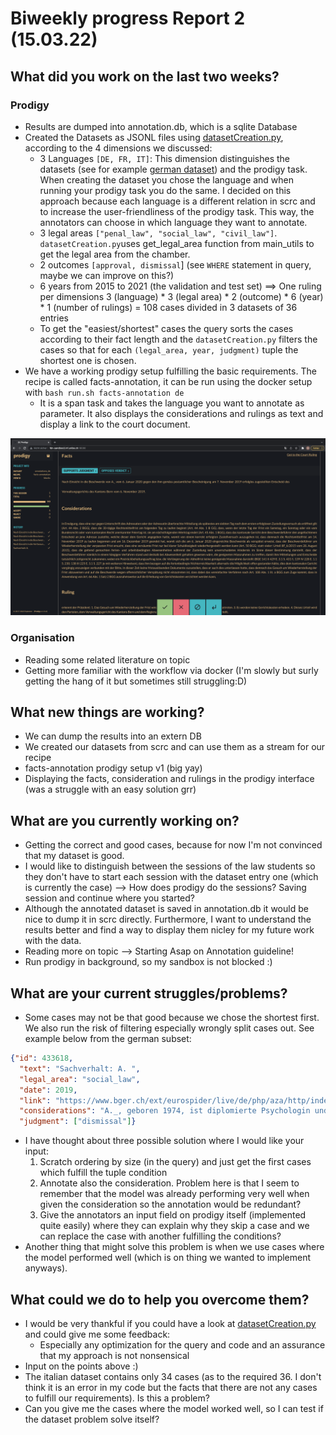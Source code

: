# Biweekly progress Report 2 (15.03.22)
## What did you work on the last two weeks?
### Prodigy
- Results are dumped into annotation.db, which is a sqlite Database
- Created the Datasets as JSONL files using [datasetCreation.py](../../datasets/datasetCreation.py), according to the 4 dimensions we discussed:
  - 3 Languages `[DE, FR, IT]`: This dimension distinguishes the datasets (see for example  [german dataset](../../datasets/annotation_input_set_de.jsonl)) and the prodigy task.
When creating the dataset you chose the language and when running your prodigy task you do the same. 
I decided on this approach because each language is a different relation in scrc and to increase the user-friendliness of the prodigy task. This way, the annotators can choose in which language they want to annotate. 
  - 3 legal areas `["penal_law", "social_law", "civil_law"]`. `datasetCreation.py`uses get_legal_area function from main_utils to get the legal area from the chamber.
  - 2 outcomes `[approval, dismissal`] (see ``WHERE`` statement in query, maybe we can improve on this?)
  - 6 years from 2015 to 2021 (the validation and test set)
  ==> One ruling per dimensions 3 (language) * 3 (legal area) * 2 (outcome) * 6 (year) * 1 (number of rulings) = 108 cases divided in 3 datasets of 36 entries
  - To get the "easiest/shortest" cases the query sorts the cases according to their fact length and the ``datasetCreation.py`` filters the cases so that for each `(legal_area, year, judgment)` tuple the shortest one is chosen.
- We have a working prodigy setup fulfilling the basic requirements. The recipe is called facts-annotation, it can be run using the docker setup with `bash run.sh facts-annotation de`
  - It is a span task and takes the language you want to annotate as parameter. It also displays the considerations and rulings as text and display a link to the court document.

![](prodigySetup_v1.png)
### Organisation
- Reading some related literature  on topic
- Getting more familiar with the workflow via docker (I'm slowly but surly getting the hang of it but sometimes still struggling:D)
## What new things are working?
- We can dump the results into an extern DB
- We created our datasets from scrc and can use them as a stream for our recipe
- facts-annotation prodigy setup v1 (big yay)
- Displaying the facts, consideration and rulings in the prodigy interface (was a struggle with an easy solution grr)
## What are you currently working on?
- Getting the correct and good cases, because for now I'm not convinced that my dataset is good.
- I would like to distinguish between the sessions of the law students so they don't have to start each session with the dataset entry one (which is currently the case)
--> How does prodigy do the sessions? Saving session and continue where you started?
- Although the annotated dataset is saved in annotation.db it would be nice to dump it in scrc directly. 
Furthermore, I want to understand the results better and find a way to display them nicley for my future work with the data.
- Reading more on topic --> Starting Asap on Annotation guideline!
- Run prodigy in background, so my sandbox is not blocked :)
## What are your current struggles/problems?
- Some cases may not be that good because we chose the shortest first. 
We also run the risk of filtering especially wrongly split cases out. See example below from the german subset:
```json
{"id": 433618, 
  "text": "Sachverhalt: A. ", 
  "legal_area": "social_law",
  "date": 2019, 
  "link": "https://www.bger.ch/ext/eurospider/live/de/php/aza/http/index.php?lang=de&type=highlight_simple_query&page=41&from_date=29.10.2019&to_date=17.11.2019&sort=relevance&insertion_date=&top_subcollection_aza=all&query_words=&rank=410&azaclir=aza&highlight_docid=aza%3A%2F%2F30-10-2019-8C_469-2019&number_of_ranks=469", 
  "considerations": "A._, geboren 1974, ist diplomierte Psychologin und war ab 15. Oktober 2013 zu 80 % als Mitglied der Abteilung B._ des Kantons Zug t\u00e4tig. Infolge ungen\u00fcgender Arbeitsleistungen versuchte die Pr\u00e4sidentin/Amtsleiterin (nachfolgend: Amtsleiterin) unterst\u00fctzende Massnahmen, wie z.B. ein Coaching, zu ergreifen; zudem wurde der Erlass eines Verweises in Erw\u00e4gung gezogen. Nachdem sich A._ den unterst\u00fctzenden Massnahmen widersetzt und ihre Vorgesetzte wiederholt mit Vorw\u00fcrfen eingedeckt hatte, stellte diese sie am 21. September 2017 superprovisorisch von ihrer Arbeitspflicht frei. Mit Beschluss vom 21. November 2017 k\u00fcndigte der Regierungsrat des Kantons Zug das Arbeitsverh\u00e4ltnis per 28. Februar 2018. B. Das Verwaltungsgericht des Kantons Zug wies die dagegen erhobene Beschwerde mit Entscheid vom 23. Mai 2019 ab. C. A._ l\u00e4sst Beschwerde in \u00f6ffentlich-rechtlichen Angelegenheiten f\u00fchren und beantragen, es sei der vorinstanzliche Entscheid aufzuheben und die Sache zur Gew\u00e4hrung des rechtlichen Geh\u00f6rs und Durchf\u00fchrung des Beweisverfahrens an die Vorinstanz bzw. an den Regierungsrat zur\u00fcckzuweisen. Eventualiter sei der vorinstanzliche Entscheid aufzuheben und ihr eine Entsch\u00e4digung von f\u00fcnf Monatsl\u00f6hnen wegen missbr\u00e4uchlicher K\u00fcndigung im Sinne des Personalgesetzes sowie von sieben zus\u00e4tzlichen Monatsl\u00f6hnen wegen missbr\u00e4uchlicher und diskriminierender K\u00fcndigung im Sinne des Gleichstellungs- und Arbeitsgesetzes auszurichten. Zudem ersucht sie um Sistierung des Verfahrens bis zum Entscheid des Verwaltungsgerichts des Kantons Zug \u00fcber ihr Arbeitszeugnis. Das Bundesgericht f\u00fchrt keinen Schriftenwechsel durch. Erw\u00e4gungen: 1. Die Sachurteilsvoraussetzungen sind erf\u00fcllt, da die Beschwerde unter Einhaltung der gesetzlichen Frist (Art. 100 Abs. 1 BGG) und Form (Art. 42 BGG) von einer durch die Entscheidung besonders ber\u00fchrten Partei mit einem schutzw\u00fcrdigen Interesse an deren Aufhebung oder \u00c4nderung (Art. 89 Abs. 1 BGG) eingereicht wurde und sich das Rechtsmittel gegen einen von einer letzten kantonalen Instanz (Art. 86 Abs. 1 lit. d BGG) gef\u00e4llten Endentscheid (Art. 90 BGG) in einer Angelegenheit des \u00f6ffentlichen Rechts (Art. 82 lit. a BGG) richtet, keine der in Art. 83 BGG erw\u00e4hnten Ausnahmen greift und angesichts der beantragten Entsch\u00e4digung auch der Streitwert von Art. 85 Abs. 1 lit. b BGG erf\u00fcllt ist. 2. 2.1. Das Bundesgericht kann die Sachverhaltsfeststellung der Vorinstanz nur berichtigen oder erg\u00e4nzen, wenn sie offensichtlich unrichtig ist oder auf einer Rechtsverletzung im Sinne von Art. 95 BGG beruht (Art. 105 Abs. 2 BGG). \u00dcberdies muss die Behebung des Mangels f\u00fcr den Ausgang des Verfahrens entscheidend sein (Art. 97 Abs. 1 BGG). Neue Tatsachen und Beweismittel d\u00fcrfen nur so weit vorgebracht werden, als erst der Entscheid der Vorinstanz dazu Anlass gibt (Art. 99 Abs. 1 BGG). Die beschwerdef\u00fchrende Partei, welche die Sachverhaltsfeststellungen der Vorinstanz anfechten will, muss substanziiert darlegen, inwiefern die Voraussetzungen einer Ausnahme gem\u00e4ss Art. 105 Abs. 2 BGG gegeben sind und das Verfahren bei rechtskonformer Ermittlung des Sachverhalts anders ausgegangen w\u00e4re; andernfalls kann ein Sachverhalt, der vom im angefochtenen Entscheid festgestellten abweicht, nicht ber\u00fccksichtigt werden (BGE 140 III 16 E. 1.3.1 S. 18 mit Hinweisen). 2.2. Die Beschwerde in \u00f6ffentlich-rechtlichen Angelegenheiten kann wegen Rechtsverletzung gem\u00e4ss Art. 95 f. BGG, insbesondere wegen Verletzung von Bundesrecht (Art. 95 lit. a BGG), erhoben werden. Die Verletzung kantonaler Bestimmungen bildet - abgesehen von den hier nicht gegebenen F\u00e4llen gem\u00e4ss Art. 95 lit. c-e BGG - nur dann einen zul\u00e4ssigen Beschwerdegrund, wenn eine derartige Rechtsverletzung einen Verstoss gegen Bundesrecht im Sinne von Art. 95 lit. a BGG oder gegen V\u00f6lkerrecht im Sinne von Art. 95 lit. b BGG zur Folge hat (BGE 140 I 320 E. 3.1 mit Hinweisen). Das Bundesgericht wendet das Recht von Amtes wegen an (Art. 106 Abs. 1 BGG). Es pr\u00fcft die Verletzung von Grundrechten und von kantonalem und interkantonalem Recht nur insofern, als eine solche R\u00fcge in der Beschwerde vorgebracht und begr\u00fcndet worden ist (Art. 106 Abs. 2 BGG). 2.3. Eine willk\u00fcrliche Anwendung kantonalen Rechts liegt vor, wenn der angefochtene Entscheid offensichtlich unhaltbar ist, mit der tats\u00e4chlichen Situation in klarem Widerspruch steht, eine Norm oder einen unumstrittenen Rechtsgrundsatz krass verletzt oder in stossender Weise dem Gerechtigkeitsgedanken zuwiderl\u00e4uft. Das Bundesgericht hebt einen Entscheid jedoch nur auf, wenn nicht bloss die Begr\u00fcndung, sondern auch dessen Ergebnis unhaltbar ist. Dass eine andere L\u00f6sung ebenfalls als vertretbar oder gar als zutreffender erscheinen mag, gen\u00fcgt nicht (BGE 141 I 70 E. 2.2 S. 72 mit Hinweisen). 3. Streitig ist, ob die Vorinstanz zu Recht die gegen die Beschwerdef\u00fchrerin ausgesprochene K\u00fcndigung weder als missbr\u00e4uchlich noch als diskriminierend qualifiziert und eine entsprechende Entsch\u00e4digung verneint hat. 4. Die Vorinstanz erwog, der Hauptantrag auf R\u00fcckweisung an den Regierungsrat zur Gew\u00e4hrung des rechtlichen Geh\u00f6rs und zur Aktenvervollst\u00e4ndigung sei abzuweisen. Denn das Gesetz \u00fcber das Arbeitsverh\u00e4ltnis des Staatspersonals vom 1. September 1994 (Personalgesetz, PG; BGS 154.21) sehe als Spezialgesetz selbst bei Verfahrensm\u00e4ngeln vor, dass ein Arbeitsverh\u00e4ltnis mit erfolgter K\u00fcndigung definitiv aufgel\u00f6st werde. Aus dem schriftlich dokumentierten Sachverhalt sei keine Verletzung des rechtlichen Geh\u00f6rs erkennbar. Die Beschwerdef\u00fchrerin sei konkret informiert worden, auf welchen exemplarisch bezeichneten F\u00e4llen die ihr vorgehaltenen Defizite gr\u00fcndeten. Sie habe bis zu ihrer Freistellung uneingeschr\u00e4nkten Zugang zu den Akten gehabt und sei in der Lage gewesen, auf die konkreten Vorhaltungen zu reagieren. Zusammenfassend liege keine Missbr\u00e4uchlichkeit der K\u00fcndigung infolge Verletzung von Verfahrensvorschriften, namentlich des rechtlichen Geh\u00f6rs, vor. Weiter f\u00fchrte die Vorinstanz aus, nach der gesetzlichen Regelung sei die Amtsleiterin gegen\u00fcber der Beschwerdef\u00fchrerin weisungsbefugt und deren Vorgesetzte gewesen. In W\u00fcrdigung der Akten und der Aussagen vor Gericht sei festzustellen, dass die in Lit. J des Regierungsratsbeschlusses vom 21. November 2017 gezogenen Schl\u00fcsse nachvollziehbar und gest\u00fctzt auf die sieben eingereichten Dossiers belegt seien. Die Beschwerdef\u00fchrerin sei schon ab Mai 2017 klar und konkret mit F\u00e4llen und deren mangelhafter Verfahrensf\u00fchrung konfrontiert worden. Es mache den Eindruck, dass sie ab Juli 2017 auf Zeit gespielt und sich der Kritik verweigert habe. Im Schreiben vom 15. Mai 2017 seien arbeitsrechtliche Massnahmen thematisiert und bei deren Scheitern eine K\u00fcndigung in Betracht gezogen worden. Aus den Akten ergebe sich nicht, dass sich die Beschwerdef\u00fchrerin mit ihren Defiziten auseinandersetzt habe; vielmehr habe sie die ihr vorgehaltenen M\u00e4ngel verworfen und ihre Vorgesetzte mit Vorw\u00fcrfen eingedeckt. Angesichts der dokumentierten Vorg\u00e4nge k\u00f6nne ihr der Vorwurf der fehlenden Selbstkritik nicht erspart bleiben. Die Pr\u00fcfung von milderen Massnahmen liege im Ermessen des Regierungsrates. Dessen Erw\u00e4gungen seien einleuchtend und eine pflichtwidrige Einsch\u00e4tzung nicht ersichtlich. Zusammenfassend ergebe sich ein sachlicher Grund f\u00fcr die K\u00fcndigung. Dies stehe nicht in Widerspruch zu den vorg\u00e4ngig guten Beurteilungen, da der Beschwerdef\u00fchrerin nicht nur schlechte Arbeitsleistungen vorgeworfen w\u00fcrden, sondern auch ihre Weigerung der Anerkennung und Behebung ihrer Defizite. Ein reibungsloses Funktionieren der anspruchsvollen Aufgabe der Abteilung B._ sei nicht mehr gew\u00e4hrleistet gewesen. Bez\u00fcglich der geltend gemachten Missbr\u00e4uchlichkeit der K\u00fcndigung nach Arbeits- und Gleichstellungsgesetz f\u00fchrte die Vorinstanz aus, der Vorwurf, die Amtsleiterin habe die Beschwerdef\u00fchrerin loshaben wollen, weil sie Mutter sei, sei unbelegt. Es gelinge der Beschwerdef\u00fchrerin nicht, auch nur ann\u00e4hernd eine Diskriminierung wegen ihrer Mutterschaft glaubhaft zu machen. Weiter lehnte die Vorinstanz einen Anspruch auf eine Entsch\u00e4digung f\u00fcr das ausserhalb der Arbeitszeit absolvierte CAS gest\u00fctzt auf die Bestimmungen des Personalgesetzes \u00fcber Weiterbildungen der kantonalen Mitarbeiter ab. Schliesslich wies sie die Beweisantr\u00e4ge der Beschwerdef\u00fchrerin im Rahmen der antizipierten Beweisw\u00fcrdigung ab. 5. Die Beschwerdef\u00fchrerin r\u00fcgt verschiedentlich eine offensichtlich unrichtige Feststellung des Sachverhalts. Allerdings ist ihrer Beschwerde nicht zu entnehmen, inwiefern die vorinstanzlichen Feststellungen willk\u00fcrlich sein sollen (BGE 141 IV 249 E. 1.3.1 S. 253; E. 2.1). Soweit sie vereinzelt geltend macht, die Sachverhaltsfeststellung des kantonalen Gerichts sei aktenwidrig bzw. widerspr\u00fcchlich, kann ihr nicht gefolgt werden. Denn dabei legt sie ihrer Auslegung der entsprechenden Dokumente stets ihre nicht weiter belegten Behauptungen zugrunde. 6. 6.1. Gem\u00e4ss Art. 29 Abs. 2 BV haben die Parteien Anspruch auf rechtliches Geh\u00f6r. Dieser ist formeller Natur. Seine Verletzung f\u00fchrt ungeachtet der materiellen Begr\u00fcndetheit des Rechtsmittels zur Gutheissung der Beschwerde und zur Aufhebung des angefochtenen Entscheids (BGE 137 I 195 E. 2.2 S. 197). Das rechtliche Geh\u00f6r dient einerseits der Sachaufkl\u00e4rung, anderseits stellt es ein pers\u00f6nlichkeitsbezogenes Mitwirkungsrecht beim Erlass eines Entscheides dar, welcher in die Rechtsstellung des Einzelnen eingreift. Dazu geh\u00f6rt insbesondere das Recht des Betroffenen, sich vor Erlass eines solchen Entscheids zur Sache zu \u00e4ussern, erhebliche Beweise beizubringen und Einsicht in die Akten zu nehmen. Der Anspruch auf rechtliches Geh\u00f6r umfasst als Mitwirkungsrecht somit alle Befugnisse, die einer Partei einzur\u00e4umen sind, damit sie in einem Verfahren ihren Standpunkt wirksam zur Geltung bringen kann (BGE 140 I 99 E. 3.4 S. 102 f.; 135 II 286 E. 5.1 S. 293). Voraussetzung des \u00c4usserungsrechts sind gen\u00fcgende Kenntnisse \u00fcber den Verfahrensverlauf, was auf das Recht hinausl\u00e4uft, in geeigneter Weise \u00fcber die entscheidwesentlichen Vorg\u00e4nge und Grundlagen vorweg orientiert zu werden (BGE 141 I 60 E. 3.3 S. 64; 140 I 99 E. 3.4 S. 102 f.). Wie weit dieses Recht geht, l\u00e4sst sich nicht generell, sondern nur unter W\u00fcrdigung der konkreten Umst\u00e4nde beurteilen (BGE 111 Ia 273 E. 2b S. 274; Urteil 8C_158/2009 vom 2. September 2009 E. 5.2, nicht publ. in: BGE 136 I 39). Entscheidend ist, ob der betroffenen Person erm\u00f6glicht wurde, ihren Standpunkt wirksam zur Geltung zu bringen (BGE 136 I 265 E. 3.2 S. 272; 135 II 286 E. 5.1 S. 293; 132 II 485 E. 3.2 S. 494; Urteil 2C_807/2015 vom 18. Oktober 2016 E. 2.2.1). Im \u00f6ffentlichen Personalrecht k\u00f6nnen auch relativ informelle \u00c4usserungsgelegenheiten vor der K\u00fcndigung dem verfassungsrechtlichen Geh\u00f6rsanspruch gen\u00fcgen, sofern der betroffenen Person klar war, dass sie mit einer solchen Massnahme zu rechnen hatte (Urteil 8C_158/2009 vom 2. September 2009 E. 5.2; vgl. zum Ganzen BGE 144 I 11 E. 5.3 S. 17 f.). 6.2. Die Vorinstanz zeigt in ihrem Entscheid einl\u00e4sslich und in nicht zu beanstandender Weise auf, dass der Beschwerdef\u00fchrerin mehrfach die Gelegenheit zur m\u00fcndlichen und schriftlichen Stellungnahme gew\u00e4hrt worden war. Entgegen der Ansicht der Beschwerdef\u00fchrerin waren die gegen sie erhobenen Vorw\u00fcrfe auch hinreichend klar und konkret. Zumindest mit dem 17 Seiten umfassenden Schreiben vom 12. Juni 2017 nahm sie detailliert Stellung zu den gemachten Vorhalten, verzichtete aber im \u00dcbrigen darauf, sich anl\u00e4sslich der Gespr\u00e4che oder in einer (weiteren) schriftlichen Eingabe zur Sache zu \u00e4ussern. Eine Verletzung des rechtlichen Geh\u00f6rs ist demnach nicht gegeben. Auch aus dem Bundesgesetz vom 24. M\u00e4rz 1994 \u00fcber die Gleichstellung von Frau und Mann (Gleichstellungsgesetz, GlG; SR 151.1) ergibt sich kein \u00fcber den in Art. 29 Abs. 2 BV oder einschl\u00e4gigem kantonalem Recht statuierten Umfang hinausgehender Anspruch (vgl. Kathrin Arioli, in: Kommentar zum Gleichstellungsgesetz, 2. Aufl. 2009, N. 19 zu Art. 13 GlG). Schliesslich bestehen keine objektiven Anhaltspunkte daf\u00fcr, dass das Personaldossier bzw. die Verfahrensakten nicht vollst\u00e4ndig sind. Eine R\u00fcckweisung zur Sachverhaltserg\u00e4nzung resp. Gew\u00e4hrung des rechtlichen Geh\u00f6rs steht damit ausser Frage. 7. 7.1. Der Regierungsrat begr\u00fcndete die K\u00fcndigung der Beschwerdef\u00fchrerin mit der Verletzung ihrer Arbeitnehmerpflicht zur bef\u00f6rderlichen Bearbeitung der ihr zugeteilten F\u00e4lle, was z.B. in drei der zw\u00f6lf aufgef\u00fchrten Dossiers (F\u00e4lle 8-10) dazu f\u00fchrte, dass ein Erstgespr\u00e4ch erst drei Monate nach Eingang der Gef\u00e4hrdungsmeldung erfolgte. Auch zu weiteren F\u00e4llen wurden klare Pflichtverletzungen in der Verfahrensf\u00fchrung benannt. Ferner wurde festgehalten, die Beschwerdef\u00fchrerin lasse es bisweilen an einem ad\u00e4quaten Umgangston gegen\u00fcber Verfahrensbeteiligten und Dritten missen. Da die anf\u00e4nglich getroffenen Massnahmen wegen mangelnder Bereitschaft der Beschwerdef\u00fchrerin zur Selbstreflexion und ihrer v\u00f6lligen Uneinsichtigkeit in ihre fachlichen Defizite gescheitert seien, seien sie nicht mehr zielf\u00fchrend. Die Beschwerdef\u00fchrerin spreche ihrer Vorgesetzten jede Weisungsbefugnis ab und habe gegen diese schwere Vorw\u00fcrfe erhoben, so dass es am Vertrauen in eine konstruktive Weiterarbeit fehle. Da sich keine anderweitige Besch\u00e4ftigungsm\u00f6glichkeit biete, komme eine Versetzung innerhalb der kantonalen Verwaltung nicht in Betracht. Damit seien mindere Massnahmen als die K\u00fcndigung weder zielf\u00fchrend noch m\u00f6glich. Die Vorinstanz best\u00e4tigte das Vorliegen sachlicher Gr\u00fcnde zur Aufl\u00f6sung des Arbeitsverh\u00e4ltnisses sowie die pflichtkonforme ermessensweise Pr\u00fcfung milderer Massnahmen. 7.2. Entgegen der Ansicht der Beschwerdef\u00fchrerin wurde die K\u00fcndigung mit den ungen\u00fcgenden Arbeitsleistungen im Sinne fachlicher Defizite, namentlich der Pflichtverletzungen in der Verfahrensf\u00fchrung, begr\u00fcndet. Die mangelnde Selbstreflexion und Uneinsichtigkeit der Beschwerdef\u00fchrerin wurde insofern angef\u00fchrt, als sie die Durchf\u00fchrung milderer Massnahmen als der K\u00fcndigung, etwa in Form eines Coachings, verunm\u00f6glichten. Darin liegt keine Bundesrechtswidrigkeit. Der K\u00fcndigungsgrund der ungen\u00fcgenden Arbeitsleistungen im Sinne der mangelhaften Verfahrensf\u00fchrung ist gest\u00fctzt auf den massgebenden vorinstanzlichen Sachverhalt, der auf den sich bei den Akten befindenden von der Beschwerdef\u00fchrerin gef\u00fchrten Verfahren basiert, willk\u00fcrfrei ausgewiesen. Es ist denn auch nicht widerspr\u00fcchlich, dass vorg\u00e4ngig gute Leistungen attestiert wurden, diese Beurteilung sich aber im Laufe der Zeit und gest\u00fctzt auf die sich erwiesenermassen verschleppten Verfahren \u00e4nderte, handelt es sich doch bei diesen Verfehlungen um schwerwiegende M\u00e4ngel. Ebenso unbehelflich ist der von der Beschwerdef\u00fchrerin geforderte direkte Vergleich ihrer Arbeit mit jener ihrer Teamkollegen. F\u00fcr eine K\u00fcndigung infolge Verletzung der Arbeitspflichten gen\u00fcgt es, dass - wie hier - ein Fehlverhalten der konkret betroffenen Person ausgewiesen ist. Dazu bedarf es keines Quervergleichs mit der Leistung der \u00fcbrigen Arbeitnehmer. Die Feststellung eines sachlichen K\u00fcndigungsgrundes durch die Vorinstanz ist unter diesen Umst\u00e4nden weder willk\u00fcrlich noch sonstwie bundesrechtswidrig. Daran vermag auch die geltend gemachte fehlende Einarbeitung nichts zu \u00e4ndern, da dieser Einwand - wie die Vorinstanz korrekt feststellte - in den Akten keine St\u00fctze findet. 8. 8.1. Das Bundesgesetz vom 13. M\u00e4rz 1964 \u00fcber die Arbeit in Industrie, Gewerbe und Handel (Arbeitsgesetz, ArG; SR 822.11) ist nach Art. 2 Abs. 1 lit. a auf Verwaltungen des Bundes, der Kantone und der Gemeinden nicht anwendbar. Art. 3a ArG statuiert, dass die Vorschriften \u00fcber den Gesundheitsschutz gem\u00e4ss Art. 6, 35 und 36a ArG dennoch f\u00fcr die genannten Verwaltungen massgebend sind; diese Aufz\u00e4hlung der Vorschriften \u00fcber den Gesundheitsschutz ist abschliessend (BBl 1994 II 176; Urteil 2P.251/2001 vom 14. Juni 2002 E. 4.3.1; Roland Bachmann, in: Arbeitsgesetz, 2018, N. 6 zu Art. 3a ArG). Die Vorschriften der Verordnung 3 zum Arbeitsgesetz vom 18. August 1993 (ArGV 3; SR 822.113) stellen eine Konkretisierung von Art. 6 ArG dar, weshalb sie auch vom Verweis in Art. 3a ArG erfasst werden (Bachmann, a.a.O., N. 7 zu Art. 3a ArG). Die Konkretisierungen von Art. 35 ArG erfolgen in Art. 61-65 der Verordnung 1 zum Arbeitsgesetz vom 10. Mai 2000 (ArGV 1; SR 822.111), in der Verordnung vom 20. M\u00e4rz 2001 \u00fcber gef\u00e4hrliche und beschwerliche Arbeiten bei Schwangerschaft und Mutterschaft (Mutterschutzverordnung; SR 822.111.52) und in Art. 34 ArGV 3 (Angela Hensch, in: Arbeitsgesetz, 2018, N. 1 zu Art. 35 ArG und St\u00e9phanie Perrenoud, La protection de la maternit\u00e9, 2015, S. 714 f.; vgl. aber Bachmann, a.a.O., N. 7 zu Art. 3a ArG, wonach die Rechtslage diesbez\u00fcglich nicht eindeutig ist). Nicht erfasst werden die Bestimmungen bei Mutterschaft zur Regelung der Besch\u00e4ftigung nach Art. 35a ArG (Bachmann, a.a.O., N. 8 zu Art. 3a ArG). Zeitlich umfasst der Schutz nach Art. 35 ArG die Zeit der Schwangerschaft sowie w\u00e4hrend der Stillzeit im ersten Lebensjahr des Kindes (Art. 60 Abs. 2 ArGV 1; vgl. auch Perrenoud, a.a.O., S. 1081; a.M. Hensch, a.a.O., N. 4 zu Art. 35 ArG). 8.2. Zusammengefasst wirft die Beschwerdef\u00fchrerin der Amtsleiterin resp. ihrem Arbeitgeber vor, man habe w\u00e4hrend ihrer Schwangerschaft und Stillzeit zu wenig R\u00fccksicht auf sie genommen und ihr den nach Arbeitsgesetz zustehenden Schutz nicht gew\u00e4hrt. 8.3. Die Beschwerdef\u00fchrerin hat am 24. M\u00e4rz 2014 ihre Tochter geboren. Somit erstreckt sich die Schutzwirkung nach Art. 35 ArG l\u00e4ngstens bis zum 24. M\u00e4rz 2015. Die von der Amtsleiterin konkret benannten Umst\u00e4nde, die zu Beanstandungen in der Arbeitsleistung der Beschwerdef\u00fchrerin und letztlich zur K\u00fcndigung f\u00fchrten, beziehen sich auf den Zeitraum danach. So f\u00fchrte die Amtsleiterin in ihrem Schreiben vom 7. Juli 2017 aus, dass die anf\u00e4nglich guten Beurteilungen der Arbeitsleistung ein Abweichen davon bei einer neuerlichen Beurteilung nicht ausschliesse und dass mit zunehmender Besch\u00e4ftigungszeit auch die Erwartungen an die Leistungen steigen w\u00fcrden; weiter f\u00fcgte sie an, dass die \"in letzter Zeit erfolgten R\u00fcckmeldungen Dritter\" eine vertiefte \u00dcberpr\u00fcfung erzwingen w\u00fcrden. Mit anderen Worten bezieht sich der Vorwurf der ungen\u00fcgenden Leistungen resp. der Verfehlungen nicht auf die seit Beginn der Anstellung erfolgte T\u00e4tigkeit, sondern auf die zuletzt vor der Abmahnung und K\u00fcndigung erbrachte Arbeit (vgl. namentlich die F\u00e4lle 2-12 gem\u00e4ss Schreiben vom 7. Juli 2017). In diesem Zusammenhang ist denn auch eine der gewichtigsten der Beschwerdef\u00fchrerin zur Last gelegten Unterlassungen zu sehen, n\u00e4mlich der fehlenden bef\u00f6rderlichen Erledigung resp. der Verschleppung von Verfahren. Unter diesen Umst\u00e4nden entbehren die Vorw\u00fcrfe der Beschwerdef\u00fchrerin, die (hier einzig zu beurteilende) K\u00fcndigung sei unter Verletzung der Bestimmungen des ArG ergangen, jeglicher Grundlage, da sie sich nicht auf ein Verhalten w\u00e4hrend der durch das ArG gesch\u00fctzten Zeit (Schwangerschaft, Niederkunft oder Stillzeit) st\u00fctzt. 9. 9.1. Die Beschwerdef\u00fchrerin beanstandet, die Vorinstanz habe zu Unrecht darauf geschlossen, dass sie auf eine Wiederanstellung verzichtet und keinen Anspruch auf Entsch\u00e4digung infolge diskriminierender K\u00fcndigung habe. Weiter macht sie geltend, die K\u00fcndigung sei diskriminierend im Sinne des Gleichstellungsgesetzes, da die Amtsleiterin \u00fcber lange Zeit ihre F\u00fcrsorgepflicht verletzt sowie mehrfach gegen die Vorschriften zum Schutz der Integrit\u00e4t der Arbeitnehmerin sowie der Schwangeren und Stillenden verletzt bzw. die Amtsleiterin sie wegen ihrer famili\u00e4ren Situation, insbesondere w\u00e4hrend der Schwangerschaft und Stillzeit, benachteiligt habe. 9.2. Soweit die Beschwerdef\u00fchrerin sich auf eine diskriminierende K\u00fcndigung infolge ihrer Schwangerschaft und Stillzeit beruft, kann auf die Ausf\u00fchrungen unter E. 8.3 verwiesen werden, wonach weder ein zeitlicher noch ein kausaler Zusammenhang zwischen der K\u00fcndigung und ihrer Mutterschaft besteht. Weiter wird nicht dargelegt, inwiefern die Amtsleiterin - abgesehen von den in Bezug auf die Mutterschaft erhobenen Vorw\u00fcrfe - ihre F\u00fcrsorgepflicht als Arbeitgeberin oder die pers\u00f6nliche Integrit\u00e4t der Beschwerdef\u00fchrerin verletzt haben soll. 10. Nachdem das kantonale Gericht dem Bundesgericht die vorinstanzlichen Akten erst nach F\u00e4llung seines Entscheids bez\u00fcglich des von der Beschwerdef\u00fchrerin ebenfalls angefochtenen Arbeitszeugnisses zugestellt hat, ist der Sistierungsantrag der Beschwerdef\u00fchrerin gegenstandslos. 11. Das Verfahren ist kostenpflichtig. Die unterliegende Beschwerdef\u00fchrerin hat die Gerichtskosten zu tragen (Art. 66 Abs. 1 BGG). Angesichts des offensichtlich fehlenden Zusammenhangs zwischen der Mutterschaft der Beschwerdef\u00fchrererin und dem k\u00fcndigungsrelevanten Verhalten sind die Gerichtskosten nicht gest\u00fctzt auf Art. 65 Abs. 4 lit. b BGG, sondern nach den \u00fcblichen Grunds\u00e4tzen festzulegen (Art. 65 Abs. 2 und 3 BGG). ", "ruling": "Demnach erkennt das Bundesgericht: 1. Die Beschwerde wird abgewiesen. 2. Die Gerichtskosten von Fr. 3000.- werden der Beschwerdef\u00fchrerin auferlegt. 3. Dieses Urteil wird den Parteien, dem Verwaltungsgericht des Kantons Zug, Verwaltungsrechtliche Kammer, und dem Eidgen\u00f6ssischen B\u00fcro f\u00fcr die Gleichstellung von Frau und Mann schriftlich mitgeteilt. ", 
  "judgment": ["dismissal"]}

```
  - I have thought about three possible solution where I would like your input:
    1. Scratch ordering by size (in the query) and just get the first cases which fulfill the tuple condition
    2. Annotate also the consideration. Problem here is that I seem to remember that the model was already performing very well when given the consideration so the annotation would be redundant?
    3. Give the annotators an input field on prodigy itself (implemented quite easily) where they can explain why they skip a case and we can replace the case with another fulfilling the conditions?
  - Another thing that might solve this problem is when we use cases where the model performed well (which is on thing we wanted to implement anyways).

## What could we do to help you overcome them?
- I would be very thankful if you could have a look at [datasetCreation.py](../../datasets/datasetCreation.py) and could give me some feedback:
  - Especially any optimization for the query and code and an assurance that my approach is not nonsensical 
- Input on the points above :)
- The italian dataset contains only 34 cases (as to the required 36. I don't think it is an error in my code but the facts that there are not any cases to fulfill our requirements). 
Is this a problem?
- Can you give me the cases where the model worked well, so I can test if the dataset problem solve itself?
